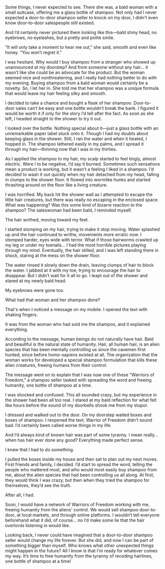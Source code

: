Some things, I never expected to see. There she was, a bald woman with a small suitcase, offering me a glass bottle of shampoo. Not only had I never expected a door-to-door shampoo seller to knock on my door, I didn't even know door-to-door salespeople still existed.

And I’d certainly never pictured them looking like this—bald shiny head, no eyebrows, no eyelashes, but a pretty and polite smile.

“It will only take a moment to hear me out,” she said, smooth and even like honey. “You won’t regret it.”

I was hesitant. Why would I buy shampoo from a stranger who showed up unannounced at my doorstep? And from someone without any hair… it wasn’t like she could be an advocate for the product. But the woman seemed nice and nonthreatening, and I really had nothing better to do with my evening. Buying shampoo from a bald woman would certainly be a novelty. So, I let her in. She told me that her shampoo was a unique formula that would leave my hair feeling silky and smooth.

I decided to take a chance and bought a flask of her shampoo. Door-to-door sales can’t be easy and one bottle wouldn’t break the bank. I figured it would be worth it if only for the story I’d tell after the fact. As soon as she left, I headed straight to the shower to try it out.

I looked over the bottle. Nothing special about it—just a glass bottle with an unremarkable paper label stuck onto it. Though I had my doubts about keeping glass in the shower. Still, I ran the water and when it heated, I hopped in. The shampoo lathered easily in my palms, and I spread it through my hair—thinning now that I was in my thirties.

As I applied the shampoo to my hair, my scalp started to feel tingly, almost electric. Were I to be negative, I’d say it burned. Sometimes such sensations mean a product is working, but it wasn’t a feeling I liked in a shampoo. I’d decided to wash it out quickly when my hair detached from my head, falling in clumps to the shower floor. It flowed into wormlike hunks and started thrashing around on the floor like a living creature.

I was horrified. My back hit the shower wall as I attempted to escape the little hair creatures, but there was really no escaping in the enclosed space. What was happening? Was this some kind of bizarre reaction to the shampoo? The saleswoman had been bald, I reminded myself.

The hair writhed, moving toward my feet.

I started stomping on my hair, trying to make it stop moving. Water splashed up and the hair continued to writhe, movements more erratic now. I stomped harder, eyes wide with terror. What if those hairworms crawled up my leg or under my toenails… I had the most horrible pictures playing through my mind. Eventually, the hair stilled, and I was left standing there in shock, staring at the mess on the shower floor.

The water rinsed it slowly down the drain, leaving clumps of hair to block the water. I jabbed at it with my toe, trying to encourage the hair to disappear. But I didn’t wait for it all to go. I leapt out of the shower and stared at my newly bald head.

My eyebrows were gone too.

What had that woman and her shampoo done?

That's when I noticed a message on my mobile. I opened the text with shaking fingers.

It was from the woman who had sold me the shampoo, and it explained everything.

According to the message, human beings do not naturally have hair. Bald and beautiful is the natural state of humanity. Hair, all human hair, is an alien species that has been mentally controlling us since the cavemen first hunted, since before homo-sapiens existed at all. The organization that the woman works for developed a special shampoo formulation that kills these alien creatures, freeing humans from their control.

The message went on to explain that I was now one of these "Warriors of Freedom," a shampoo seller tasked with spreading the word and freeing humanity, one bottle of shampoo at a time.

I was shocked and confused. This all sounded crazy, but my experience in the shower had been all too real. I stared at my bald reflection for what felt like hours before the sound of my doorbells shook me from my stupor.

I dressed and walked out to the door. On my doorstep waited boxes and boxes of shampoo. I reopened the text. Warrior of Freedom didn’t sound bad. I’d certainly been called worse things in my life.

And I’d always kind of known hair was part of some tyranny. I mean really… when has hair ever done any good? Everything made perfect sense.

I knew that I had to do something.

I pulled the boxes inside my house and then sat to plan out my next moves. First friends and family, I decided. I’d start to spread the word, telling the people who mattered most, and who would most easily buy shampoo from me, about the alien species that had been controlling us all along. At first, they would think I was crazy, but then when they tried the shampoo for themselves, they’d see the truth.

After all, I had.

Soon, I would have a network of Warriors of Freedom working with me, freeing humanity from the aliens' control. We would sell shampoo door-to-door, at local markets, and through online platforms. I wouldn’t tell everyone beforehand what it did, of course… no I’d make some lie that the hair overlords listening in would like.

Looking back, I never could have imagined that a door-to-door shampoo seller would change my life forever. But she did, and now I can be part of something bigger than myself. Who knows what other unexpected things might happen in the future? All I know is that I'm ready for whatever comes my way. It’s time to free humanity from the tyranny of receding hairlines, one bottle of shampoo at a time!